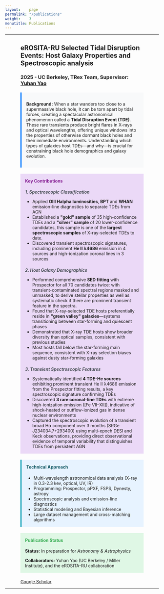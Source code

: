 ```yaml
---
layout:    page
permalink: "/publications"
weight:    3
menutitle: Publications
---
```


---
<div style="width: 80%; margin: 0 auto;">

<h2>eROSITA-RU Selected Tidal Disruption Events: Host Galaxy Properties and Spectroscopic analysis</h2>
<h3>2025 - UC Berkeley, TRex Team, <strong>Supervisor:</strong> <a href="https://yaoyuhan.github.io/">Yuhan Yao</a></h3>

<div style="background-color: #f8f9fa; padding: 15px; border-left: 4px solid #007bff; margin: 20px 0;">

<strong>Background:</strong> When a star wanders too close to a supermassive black hole, it can be torn apart by tidal forces, creating a spectacular astronomical phenomenon called a <strong>Tidal Disruption Event (TDE)</strong>. These rare transients produce bright flares in X-rays and optical wavelengths, offering unique windows into the properties of otherwise dormant black holes and their immediate environments. Understanding which types of galaxies host TDEs—and why—is crucial for constraining black hole demographics and galaxy evolution.

</div>

<div style="background-color:rgb(235, 217, 247); padding: 15px; border-left: 4px solidrgb(161, 62, 226); margin: 20px 0;">

<h4 style="color:rgb(130, 25, 144); margin-top: 0;">Key Contributions</h4>

<div style="margin-bottom: 20px;">
<h5 style="color: #495057; margin-bottom: 10px;">1. Spectroscopic Classification</h5>
<ul style="margin-bottom: 0;">
<li>Applied <strong>OIII Halpha luminosities</strong>, <strong>BPT</strong> and <strong>WHAN</strong> emission-line diagnostics to separate TDEs from AGN</li>
<li>Established a <strong>"gold" sample</strong> of 35 high-confidence TDEs and a <strong>"silver" sample</strong> of 20 lower-confidence candidates, this sample is one of the <strong>largest spectroscopic samples</strong> of X-ray-selected TDEs to date.</li>
<li>Discovered transient spectroscopic signatures, including prominent <strong>He II λ4686</strong> emission in 4 sources and high-ionization coronal lines in 3 sources</li>
</ul>
</div>

<div style="margin-bottom: 20px;">
<h5 style="color: #495057; margin-bottom: 10px;">2. Host Galaxy Demographics</h5>
<ul style="margin-bottom: 0;">
<li>Performed comprehensive <strong>SED fitting</strong> with Prospector for all 70 candidates twice: with transient-contaminated spectral regions masked and unmasked, to derive stellar properties as well as systematic check if there are prominent transient feature in the spectra.</li>
<li>Found that X-ray-selected TDE hosts preferentially reside in <strong>"green valley" galaxies</strong>—systems transitioning between star-forming and quiescent phases</li>
<li>Demonstrated that X-ray TDE hosts show broader diversity than optical samples, consistent with previous studies</li>
<li>Most hosts fall below the star-forming main sequence, consistent with X-ray selection biases against dusty star-forming galaxies</li>
</ul>
</div>

<div style="margin-bottom: 0;">
<h5 style="color: #495057; margin-bottom: 10px;">3. Transient Spectroscopic Features</h5>
<ul style="margin-bottom: 0;">
<li>Systematically identified <strong>4 TDE-He sources</strong> exhibiting prominent transient He II λ4686 emission from the Prospector fitting results, a key spectroscopic signature confirming TDEs</li>
<li>Discovered <strong>3 rare coronal-line TDEs</strong> with extreme high-ionization emission ([Fe VII–XII]), indicative of shock-heated or outflow-ionized gas in dense nuclear environments</li>
<li>Captured the spectroscopic evolution of a transient broad Hα component over 3 months (SRGe J234034.7+293400) using multi-epoch DESI and Keck observations, providing direct observational evidence of temporal variability that distinguishes TDEs from persistent AGN</li>
</ul>
</div>

</div>

<div style="background-color: #e7f3ff; padding: 15px; border-left: 4px solid #17a2b8; margin: 20px 0;">

<h4 style="color: #0c5460; margin-top: 0;">Technical Approach</h4>
<ul style="margin-bottom: 0;">
<li>Multi-wavelength astronomical data analysis (X-ray in 0.3-2.3 kev, optical, UV, IR)</li>
<li>Programming: Prospector, pPXF, FSPS, Dynesty, astropy</li>
<li>Spectroscopic analysis and emission-line diagnostics</li>
<li>Statistical modeling and Bayesian inference</li>
<li>Large dataset management and cross-matching algorithms</li>
</ul>

</div>

<div style="background-color:rgb(223, 247, 229); padding: 15px; border-left: 4px solidrgb(83, 237, 119); margin: 20px 0;">

<h4 style="color:rgb(44, 168, 73); margin-top: 0;">Publication Status</h4>
<p style="margin-bottom: 5px;"><strong>Status:</strong> In preparation for <em>Astronomy & Astrophysics</em></p>
<p style="margin-bottom: 0;"><strong>Collaborators:</strong> Yuhan Yao (UC Berkeley / Miller Institute), and the eROSITA-RU collaboration</p>

</div>










<a href="https://scholar.google.com/citations?hl=en&user=atRdtDAAAAAJ&view_op=list_works&citft=1&email_for_op=929cosmo_zhangzirui%40berkeley.edu&authuser=1&gmla=AIfU4H4PRZARB7WuTgpvW2tTBdJcU1eUTmVj4LDSjlxK37Tj0CFfUMzBcdXon5sXAVT8ljlriIewF5uy4wpribcXxKJMmb6-u6Ys-PKax5V5vT77CQxyMHDxqgCbTsT8FqN04OE64J2Xt5Y1wgOb2lH3KjeUSpzMC9tqqmBEAb70_jnt04Hng0Ue4PdxIPOsZzz3Eua0dxsJDj3qQHNefJ1Og6IVakdH5Fww201Sb68biCVo13rQdwMu1Nu2ev3GUrnacP_VW_uqFQaHFXk">Google Scholar</a>

</div>



---








